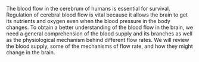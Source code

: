 The blood flow in the cerebrum of humans is essential for survival. Regulation of cerebral blood flow is vital because it allows the brain to get its nutrients and oxygen even when the blood pressure in the body changes. To obtain a better understanding of the blood flow in the brain, we need a general comprehension of the blood supply and its branches as well as the physiological mechanism behind different flow rates. We will review the blood supply, some of the mechanisms of flow rate, and how they might change in the brain.